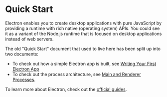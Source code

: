 # Quick Start

Electron enables you to create desktop applications with pure JavaScript by
providing a runtime with rich native (operating system) APIs. You could see it
as a variant of the Node.js runtime that is focused on desktop applications
instead of web servers.

The old "Quick Start" document that used to live here has been split up into
two documents:

* To check out how a simple Electron app is built, see
[Writing Your First Electron App][first-app]
* To check out the process architecture, see
[Main and Renderer Processes][processes].

To learn more about Electron, check out the
[official guides][readme].

[first-app]: ./first-app.md
[processes]: ./application-architecture.md#main-and-renderer-processes
[readme]: ../README.md

